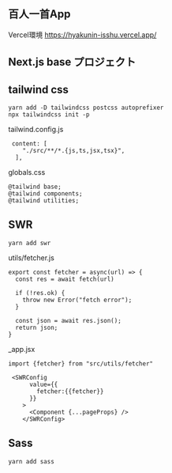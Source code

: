## 百人一首App
Vercel環境
https://hyakunin-isshu.vercel.app/


## Next.js base プロジェクト


## tailwind css

```
yarn add -D tailwindcss postcss autoprefixer
npx tailwindcss init -p
```

tailwind.config.js

```
 content: [
    "./src/**/*.{js,ts,jsx,tsx}",
  ],
```

globals.css

```
@tailwind base;
@tailwind components;
@tailwind utilities;
```

## SWR

```
yarn add swr
```

utils/fetcher.js

```
export const fetcher = async(url) => {
  const res = await fetch(url)

  if (!res.ok) {
    throw new Error("fetch error");
  }

  const json = await res.json();
  return json;
}
```

\_app.jsx

```
import {fetcher} from "src/utils/fetcher"

 <SWRConfig
      value={{
        fetcher:{{fetcher}}
      }}
    >
      <Component {...pageProps} />
    </SWRConfig>

```

## Sass

```
yarn add sass
```
